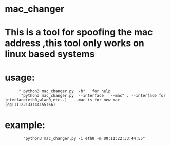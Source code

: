 # mac_changer


# This is a tool for spoofing the mac address ,this tool only works on linux based systems
 # usage:
          " python3 mac_changer.py  -h"   for help
           "python3 mac_changer.py  --interface   --mac" . --interface for interface(eth0,wlan0,etc..)   --mac is for new mac (eg:11:22:33:44:55:66)



# example:
            "python3 mac_changer.py -i eth0 -m 00:11:22:33:44:55"
